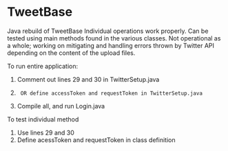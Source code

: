 TweetBase
=========
Java rebuild of TweetBase
Individual operations work properly. Can be tested using main methods found in the various classes.
Not operational as a whole; working on mitigating and handling errors thrown by Twitter API depending on the content of the upload files.

To run entire application:
  1. Comment out lines 29 and 30 in TwitterSetup.java
  2.      OR define accessToken and requestToken in TwitterSetup.java
  3. Compile all, and run Login.java

To test individual method
  1. Use lines 29 and 30
  2. Define acessToken and requestToken in class definition
